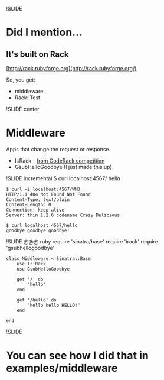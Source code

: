 !SLIDE
# Did I mention... #
## It's built on Rack ##

[http://rack.rubyforge.org](http://rack.rubyforge.org/)

So, you get:
* middleware
* Rack::Test

!SLIDE center
# Middleware #
Apps that change the request or response.
* I::Rack - [from CodeRack competition](http://coderack.org/users/haruki_zaemon/entries/50-irack)
* GsubHelloGoodbye (I just made this up)

!SLIDE incremental
    $ curl localhost:4567/
    hello

    $ curl -i localhost:4567/WMD
    HTTP/1.1 404 Not Found Not Found
    Content-Type: text/plain
    Content-Length: 0
    Connection: keep-alive
    Server: thin 1.2.6 codename Crazy Delicious

    $ curl localhost:4567/hello
    goodbye goodbye goodbye!

!SLIDE
    @@@ ruby
    require 'sinatra/base'
    require 'irack'
    require 'gsubhellogoodbye'

    class Middleware < Sinatra::Base
        use I::Rack
        use GsubHelloGoodbye

        get '/' do
            "hello"
        end

        get '/hello' do
            "hello hello HELLO!"
        end

    end

!SLIDE
# You can see how I did that in examples/middleware #
